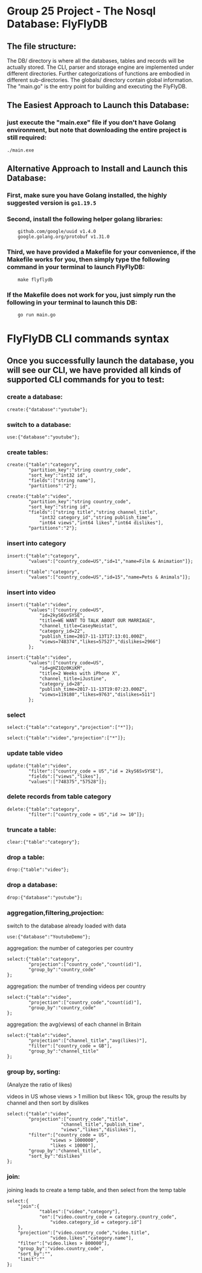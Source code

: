 # Group 25 Project - The Nosql Database: FlyFlyDB
## The file structure:
The DB/ directory is where all the databases, tables and records will be actually stored. The CLI, parser and storage engine are implemented under different directories. Further categorizations of functions are embodied in different sub-directories. The globals/ directory contain global information. The "main.go" is the entry point for building and executing the FlyFlyDB.
## The Easiest Approach to Launch this Database:
### just execute the "main.exe" file if you don't have Golang environment, but note that downloading the entire project is still required:
```
./main.exe
```
## Alternative Approach to Install and Launch this Database:
### First, make sure you have Golang installed, the highly suggested version is ```go1.19.5```
### Second, install the following helper golang libraries:
```
	github.com/google/uuid v1.4.0
	google.golang.org/protobuf v1.31.0
```
### Third, we have provided a Makefile for your convenience, if the Makefile works for you, then simply type the following command in your terminal to launch FlyFlyDB:
```
    make flyflydb
```
### If the Makefile does not work for you, just simply run the following in your terminal to launch this DB:
```
    go run main.go
```
# FlyFlyDB CLI commands syntax
## Once you successfully launch the database, you will see our CLI, we have provided all kinds of supported CLI commands for you to test:
### create a database:
```Fly
create:{"database":"youtube"};
```
### switch to a database:
```Fly
use:{"database":"youtube"};
```
### create tables:
```Fly
create:{"table":"category",
        "partition_key":"string country_code",
        "sort_key":"int32 id",
        "fields":["string name"],
        "partitions":"2"};
```
```Fly
create:{"table":"video",
        "partition_key":"string country_code",
        "sort_key":"string id",
        "fields":["string title","string channel_title",
            "int32 category_id","string publish_time",
            "int64 views","int64 likes","int64 dislikes"],
        "partitions":"2"};
```
### insert into category
```Fly
insert:{"table":"category",
        "values":["country_code=US","id=1","name=Film & Animation"]};
```
```Fly
insert:{"table":"category",
        "values":["country_code=US","id=15","name=Pets & Animals"]};
```
### insert into video
```Fly
insert:{"table":"video",
        "values":["country_code=US",
            "id=2kyS6SvSYSE",
            "title=WE WANT TO TALK ABOUT OUR MARRIAGE",
            "channel_title=CaseyNeistat",
            "category_id=22",
            "publish_time=2017-11-13T17:13:01.000Z",
            "views=748374","likes=57527","dislikes=2966"]
        };
```
```Fly
insert:{"table":"video",
        "values":["country_code=US",
            "id=gHZ1Qz0KiKM",
            "title=2 Weeks with iPhone X",
            "channel_title=iJustine",
            "category_id=28",
            "publish_time=2017-11-13T19:07:23.000Z",
            "views=119180","likes=9763","dislikes=511"]
        };
```
### select
```Fly
select:{"table":"category","projection":["*"]};
```
```Fly
select:{"table":"video","projection":["*"]};
```
### update table video
```Fly
update:{"table":"video",
        "filter":["country_code = US","id = 2kyS6SvSYSE"],
        "fields":["views","likes"],
        "values":["748375","57528"]};
```
### delete records from table category
```Fly
delete:{"table":"category",
        "filter":["country_code = US","id >= 10"]};
```
### truncate a table:
```Fly
clear:{"table":"category"};
```
### drop a table:
```Fly
drop:{"table":"video"};
```
### drop a database:
```Fly
drop:{"database":"youtube"};
```

### aggregation,filtering,projection:
switch to the database already loaded with data
```Fly
use:{"database":"YoutubeDemo"};
```
aggregation: the number of categories per country
```Fly
select:{"table":"category",
		"projection":["country_code","count(id)"],
		"group_by":"country_code"
};
```
aggregation: the number of trending videos per country
```Fly
select:{"table":"video",
		"projection":["country_code","count(id)"],
		"group_by":"country_code"
};
```
aggregation: the avg(views) of each channel in Britain
```Fly
select:{"table":"video",
        "projection":["channel_title","avg(likes)"],
        "filter":["country_code = GB"],
        "group_by":"channel_title"
};
```
### group by, sorting:
(Analyze the ratio of likes)

videos in US whose views > 1 million but likes< 10k, group the results by channel and then sort by dislikes

```Fly
select:{"table":"video",
        "projection":["country_code","title",
        			"channel_title","publish_time",
        			"views","likes","dislikes"],
        "filter":["country_code = US",
        		"views > 1000000",
        		"likes < 10000"],
        "group_by":"channel_title",
        "sort_by":"dislikes"
};
```
### join:
joining leads to create a temp table, and then select from the temp table
```Fly
select:{
    "join":{
    		"tables":["video","category"],
    		"on":["video.country_code = category.country_code",
    			"video.category_id = category.id"]
    },
    "projection":["video.country_code","video.title",
    			"video.likes","category.name"],
    "filter":["video.likes > 800000"],
    "group_by":"video.country_code",
    "sort_by":"",
    "limit":""
};
```

